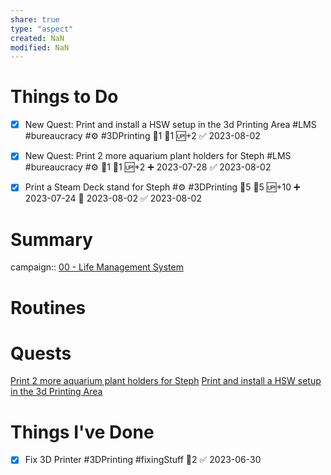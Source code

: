 ```yaml
---
share: true
type: "aspect"
created: NaN 
modified: NaN
---
```


# Things to Do

- [x] New Quest: Print and install a HSW setup in the 3d Printing Area #LMS #bureaucracy #⚙ #3DPrinting 🍅1 🥄1 🆙+2 ✅ 2023-08-02
- [x] New Quest: Print 2 more aquarium plant holders for Steph #LMS #bureaucracy #⚙ 🍅1 🥄1 🆙+2 ➕ 2023-07-28 ✅ 2023-08-02


- [x] Print a Steam Deck stand for Steph #⚙ #3DPrinting  🍅5 🥄5 🆙+10 ➕ 2023-07-24 🛫 2023-08-02 ✅ 2023-08-02
# Summary
campaign:: [00 - Life Management System](../../00%20-%20Life%20Management%20System/00%20-%20Life%20Management%20System.md)

# Routines

# Quests
[Print 2 more aquarium plant holders for Steph](./Print%202%20more%20aquarium%20plant%20holders%20for%20Steph.md)
[Print and install a HSW setup in the 3d Printing Area](./Print%20and%20install%20a%20HSW%20setup%20in%20the%203d%20Printing%20Area.md)

# Things I've Done

- [x] Fix 3D Printer #3DPrinting #fixingStuff 🥄2 ✅ 2023-06-30
